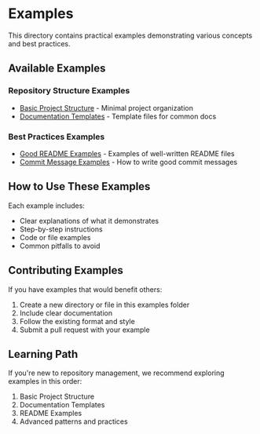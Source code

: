 # Examples

This directory contains practical examples demonstrating various concepts and best practices.

## Available Examples

### Repository Structure Examples

- [Basic Project Structure](basic-structure/) - Minimal project organization
- [Documentation Templates](documentation-templates/) - Template files for common docs

### Best Practices Examples

- [Good README Examples](readme-examples/) - Examples of well-written README files
- [Commit Message Examples](commit-examples.md) - How to write good commit messages

## How to Use These Examples

Each example includes:
- Clear explanations of what it demonstrates
- Step-by-step instructions
- Code or file examples
- Common pitfalls to avoid

## Contributing Examples

If you have examples that would benefit others:
1. Create a new directory or file in this examples folder
2. Include clear documentation
3. Follow the existing format and style
4. Submit a pull request with your example

## Learning Path

If you're new to repository management, we recommend exploring examples in this order:
1. Basic Project Structure
2. Documentation Templates
3. README Examples
4. Advanced patterns and practices